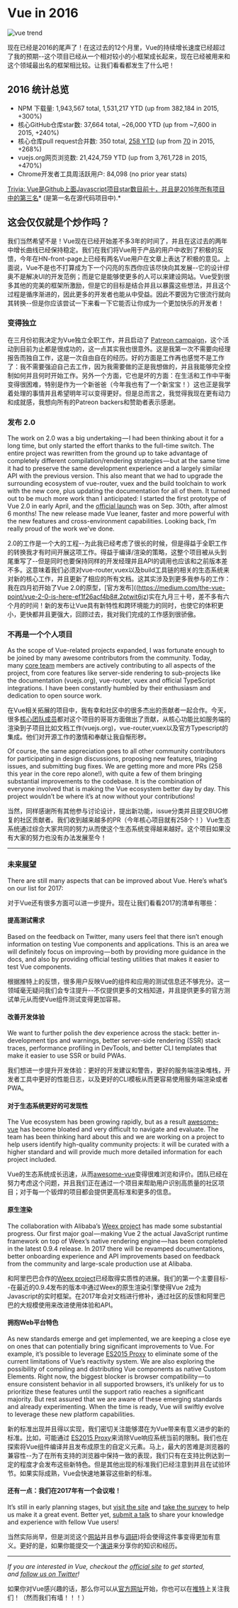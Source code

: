 # Vue in 2016

![vue trend](https://cdn-images-1.medium.com/max/800/1*ZJD3llCWveVH9-uUcCjMCw.png)

现在已经是2016的尾声了！在这过去的12个月里，Vue的持续增长速度已经超过了我的预期--这个项目已经从一个相对较小的小框架成长起来，现在已经被用来和这个领域最出名的框架相比较。让我们看看都发生了什么吧！

## 2016 统计总览

* NPM 下载量: 1,943,567 total, 1,531,217 YTD (up from 382,184 in 2015, +300%)
* 核心GitHub仓库star数: 37,664 total, ~26,000 YTD (up from ~7,600 in 2015, +240%)
* 核心仓库pull request合并数: 350 total, [258 YTD](https://github.com/vuejs/vue/pulls?utf8=%E2%9C%93&q=is%3Apr%20is%3Amerged%20merged%3A2016-01-01..2016-12-31%20) (up from [70](https://github.com/vuejs/vue/pulls?utf8=%E2%9C%93&q=is%3Apr%20is%3Amerged%20merged%3A2015-01-01..2015-12-31%20) in 2015, +268%)
* vuejs.org网页浏览数: 21,424,759 YTD (up from 3,761,728 in 2015, +470%)
* Chrome开发者工具周活跃用户: 84,098 (no prior year stats)

[Trivia: Vue是Github上面Javascript项目star数目前十，并且是2016年所有项目中的第三名](https://docs.google.com/spreadsheets/d/11bGpZq6ixlhrmQnzEUqbgbwTQwQVdtvILjp32vaOKBc/edit#gid=1735042899)* (是第一名在源代码项目中).*

## 这会仅仅就是个炒作吗？

我们当然希望不是！Vue现在已经开始差不多3年的时间了，并且在这过去的两年中增长曲线已经保持稳定。我们在我们将Vue用于产品的用户中收到了积极的反馈，今年在HN-front-page上已经有两名Vue用户在文章上表达了积极的意见。上面说，Vue不是也不打算成为下一个闪亮的东西你应该尽快向其发展--它的设计缪奥不是解决UI的开发范例；而是它是能够使更多的人可以来建设网站。Vue受到很多其他的完美的框架所激励，但是它的目标是结合并且以暴露这些想法，并且这个过程是循序渐进的，因此更多的开发者也能从中受益。因此不要因为它很流行就向其转换--但是你应该尝试一下来看一下它能否让你成为一个更加快乐的开发者！

### 变得独立

在三月份初我决定为Vue独立全职工作，并且启动了 [Patreon campaign](https://www.patreon.com/evanyou)，这个活动到目前为止都是很成功的，这一点其实我也很意外。这是我第一次不需要向经理报告而独自工作，这是一次自由自在的经历。好的方面是工作再也感觉不是工作了：我不需要强迫自己去工作，因为我需要做的正是我想做的，并且我能够完全控制如何并且何时开始工作。另外一个方面，它也是坏的方面：在生活和工作中平衡变得很困难，特别是作为一个新爸爸（今年我也有了一个新宝宝！）这也正是我学着处理的事情并且希望明年可以变得更好。但是总而言之，我觉得我现在更有动力和成就感，我想向所有的Patreon backers和赞助者表示感谢。

### 发布 2.0

The work on 2.0 was a big undertaking — I had been thinking about it for a long time, but only started the effort thanks to the full-time switch. The entire project was rewritten from the ground up to take advantage of completely different compilation/rendering strategies — but at the same time it had to preserve the same development experience and a largely similar API with the previous version. This also meant that we had to upgrade the surrounding ecosystem of vue-router, vuex and the build toolchain to work with the new core, plus updating the documentation for all of them. It turned out to be much more work than I anticipated: I started the first prototype of Vue 2.0 in early April, and the [official launch](https://medium.com/the-vue-point/vue-2-0-is-here-ef1f26acf4b8#.2ptwit6jz) was on Sep. 30th, after almost 6 months! The new release made Vue leaner, faster and more powerful with the new features and cross-environment capabilities. Looking back, I’m really proud of the work we’ve done.

2.0的工作是一个大的工程--为此我已经考虑了很长的时候，但是得益于全职工作的转换我才有时间开展这项工作。得益于编译/渲染的策略，这整个项目被从头到尾重写了--但是同时也要保持同样的开发经理并且API的调用也应该和之前版本差不多。这意味着我们必须对vue-router,vuex以及build工具链的相关的生态系统来对新的核心工作，并且更新了相应的所有文档。这其实涉及到更多我参与的工作：我在四月初开始了Vue 2.0的原型，[官方发布]((https://medium.com/the-vue-point/vue-2-0-is-here-ef1f26acf4b8#.2ptwit6jz)实在九月三十号，差不多有六个月的时间！新的发布让Vue具有新特性和跨环境能力的同时，也使它的体积更小，更快都并且更强大，回顾过去，我对我们完成的工作感到很骄傲。

### 不再是一个个人项目

As the scope of Vue-related projects expanded, I was fortunate enough to be joined by many awesome contributors from the community. Today, many [core team](https://github.com/orgs/vuejs/people) members are actively contributing to all aspects of the project, from core features like server-side rendering to sub-projects like the documentation (vuejs.org), vue-router, vuex and official TypeScript integrations. I have been constantly humbled by their enthusiasm and dedication to open source work.

在Vue相关拓展的项目中，我有幸和社区中的很多杰出的贡献者一起合作。今天，很多[核心团队成员](https://github.com/orgs/vuejs/people)都对这个项目的哥哥方面做出了贡献，从核心功能比如服务端的渲染到子项目比如文档工作(vuejs.org)，vue-router,vuex以及官方Typescript的集成。他们对开源工作的激情和奉献让我自惭形秽。

Of course, the same appreciation goes to all other community contributors for participating in design discussions, proposing new features, triaging issues, and submitting bug fixes. We are getting more and more PRs (258 this year in the core repo alone!), with quite a few of them bringing substantial improvements to the codebase. It is the combination of everyone involved that is making the Vue ecosystem better day by day. This project wouldn’t be where it’s at now without your contributions!

当然，同样感谢所有其他参与讨论设计，提出新功能，issue分类并且提交BUG修复的社区贡献者。我们收到越来越多的PR（今年核心项目就有258个！）Vue生态系统通过综合大家共同的努力从而使这个生态系统变得越来越好。这个项目如果没有大家的努力也没有办法发展至今！

------

### 未来展望

There are still many aspects that can be improved about Vue. Here’s what’s on our list for 2017:

对于Vue还有很多方面可以进一步提升。现在让我们看看2017的清单有哪些：

#### 提高测试需求

Based on the feedback on Twitter, many users feel that there isn’t enough information on testing Vue components and applications. This is an area we will definitely focus on improving — both by providing more guidance in the docs, and also by providing official testing utilities that makes it easier to test Vue components.

根据推特上的反馈，很多用户反映Vue的组件和应用的测试信息还不够充分。这一领域毫无疑问我们会专注提升--不仅提供更多的文档知道，并且提供更多的官方测试单元从而使Vue组件测试变得更加容易。

#### 改善开发体验

We want to further polish the dev experience across the stack: better in-development tips and warnings, better server-side rendering (SSR) stack traces, performance profiling in DevTools, and better CLI templates that make it easier to use SSR or build PWAs.

我们想进一步提升开发体验：更好的开发建议和警告，更好的服务端渲染堆栈，开发者工具中更好的性能日志，以及更好的CLI模板从而更容易使用服务端渲染或者PWA。

#### 对于生态系统更好的可发现性

The Vue ecosystem has been growing rapidly, but as a result [awesome-vue](https://github.com/vuejs/awesome-vue) has become bloated and very difficult to navigate and evaluate. The team has been thinking hard about this and we are working on a project to help users identify high-quality community projects: it will be curated with a higher standard and will provide much more detailed information for each project included.

Vue的生态系统成长迅速，从而[awesome-vue](https://github.com/vuejs/awesome-vue)变得很难浏览和评价。团队已经在努力考虑这个问题，并且我们正在通过一个项目来帮助用户识别高质量的社区项目；对于每一个钣焊的项目都会提供更高标准和更多的信息。

#### 原生渲染

The collaboration with Alibaba’s [Weex project](http://weex-project.io/) has made some substantial progress. Our first major goal — making Vue 2 the actual JavaScript runtime framework on top of Weex’s native rendering engine — has been completed in the latest 0.9.4 release. In 2017 there will be revamped documentations, better onboarding experience and API improvements based on feedback from the community and large-scale production use at Alibaba.

和阿里巴巴合作的[Weex project](http://weex-project.io/)已经取得实质性的进展。我们的第一个主要目标--在最近的0.9.4发布的版本中通过Weex的原生渲染引擎使得Vue 2成为Javascript的实时框架。在2017年会对文档进行修补，通过社区的反馈和阿里巴巴的大规模使用来改进使用体验和API。

#### 拥抱Web平台特色

As new standards emerge and get implemented, we are keeping a close eye on ones that can potentially bring significant improvements to Vue. For example, it’s possible to leverage [ES2015 Proxy](https://developer.mozilla.org/en-US/docs/Web/JavaScript/Reference/Global_Objects/Proxy) to eliminate some of the current limitations of Vue’s reactivity system. We are also exploring the possibility of compiling and distributing Vue components as native Custom Elements. Right now, the biggest blocker is browser compatibility — to ensure consistent behavior in all supported browsers, it’s unlikely for us to prioritize these features until the support ratio reaches a significant majority. But rest assured that we are aware of these emerging standards and already experimenting. When the time is ready, Vue will swiftly evolve to leverage these new platform capabilities.

新的标准出现并且得以实现，我们密切关注能够潜在为Vue带来有意义进步的新的标准。比如，可能通过 [ES2015 Proxy](https://developer.mozilla.org/en-US/docs/Web/JavaScript/Reference/Global_Objects/Proxy)来消除Vue响应系统当前的限制。我们也在探索将Vue组件编译并且发布成原生的自定义元素。马上，最大的苦难是浏览器的兼容性--为了在所有支持的浏览器中保持一致的表现，我们只有在支持比例达到一定的程度才会发布这些新特色。但是其他出现的标准我们已经注意到并且在试验环节。如果实际成熟，Vue会快速地兼容这些新的标准。

#### 还有一点：我们在2017年有一个会议啦！

It’s still in early planning stages, but [visit the site](http://conf.vuejs.org/) and [take the survey](https://docs.google.com/forms/d/e/1FAIpQLSfiRF9JIpvAcWL7EsnpODIhf_JiNX3PETA_S3XnqmtuG2foQA/viewform) to help us make it a great event. Better yet, [submit a talk](https://docs.google.com/forms/d/e/1FAIpQLSdtbxBpV0j_zCnELXQuIkeGH8x6gaOWE0J8tTsAdpa0O5MYOw/viewform) to share your knowledge and experience with fellow Vue users!

当然实际尚早，但是浏览这个[网站](http://conf.vuejs.org/)并且参与[调研](https://docs.google.com/forms/d/e/1FAIpQLSfiRF9JIpvAcWL7EsnpODIhf_JiNX3PETA_S3XnqmtuG2foQA/viewform))将会使得这件事变得更加有意义。更好的是，如果你能提交一个[演讲](https://docs.google.com/forms/d/e/1FAIpQLSdtbxBpV0j_zCnELXQuIkeGH8x6gaOWE0J8tTsAdpa0O5MYOw/viewform)来分享你的知识和经历。

------

*If you are interested in Vue, checkout the *[*official site*](https://vuejs.org/)* to get started, and *[*follow us on Twitter*](https://twitter.com/vuejs)*!*

如果你对Vue感兴趣的话，那么你可以从[官方网址](https://vuejs.org/)开始，你也可以在[推特](https://twitter.com/vuejs)上关注我们！（然而我们有墙！！！）

